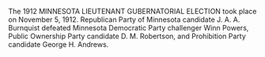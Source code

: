 The 1912 MINNESOTA LIEUTENANT GUBERNATORIAL ELECTION took place on November 5, 1912. Republican Party of Minnesota candidate J. A. A. Burnquist defeated Minnesota Democratic Party challenger Winn Powers, Public Ownership Party candidate D. M. Robertson, and Prohibition Party candidate George H. Andrews.
